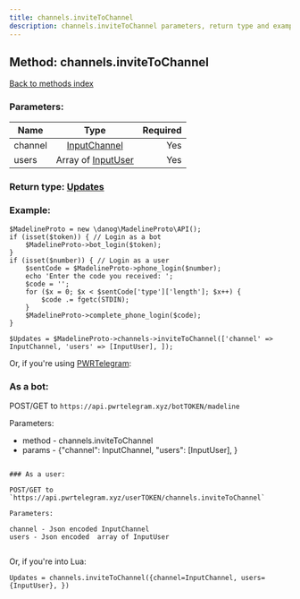 ```yaml
---
title: channels.inviteToChannel
description: channels.inviteToChannel parameters, return type and example
---
```

## Method: channels.inviteToChannel  
[Back to methods index](index.md)


### Parameters:

| Name     |    Type       | Required |
|----------|:-------------:|---------:|
|channel|[InputChannel](../types/InputChannel.md) | Yes|
|users|Array of [InputUser](../types/InputUser.md) | Yes|


### Return type: [Updates](../types/Updates.md)

### Example:


```
$MadelineProto = new \danog\MadelineProto\API();
if (isset($token)) { // Login as a bot
    $MadelineProto->bot_login($token);
}
if (isset($number)) { // Login as a user
    $sentCode = $MadelineProto->phone_login($number);
    echo 'Enter the code you received: ';
    $code = '';
    for ($x = 0; $x < $sentCode['type']['length']; $x++) {
        $code .= fgetc(STDIN);
    }
    $MadelineProto->complete_phone_login($code);
}

$Updates = $MadelineProto->channels->inviteToChannel(['channel' => InputChannel, 'users' => [InputUser], ]);
```

Or, if you're using [PWRTelegram](https://pwrtelegram.xyz):

### As a bot:

POST/GET to `https://api.pwrtelegram.xyz/botTOKEN/madeline`

Parameters:

* method - channels.inviteToChannel
* params - {"channel": InputChannel, "users": [InputUser], }

```

### As a user:

POST/GET to `https://api.pwrtelegram.xyz/userTOKEN/channels.inviteToChannel`

Parameters:

channel - Json encoded InputChannel
users - Json encoded  array of InputUser


```

Or, if you're into Lua:

```
Updates = channels.inviteToChannel({channel=InputChannel, users={InputUser}, })
```

